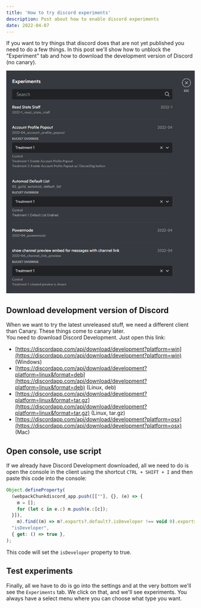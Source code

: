 ```yaml
---
title: 'How to try discord experiments'
description: Post about how to enable discord experiments
date: 2022-04-07
---
```


If you want to try things that discord does that are not yet published you need
to do a few things. In this post we'll show how to unblock the "Experiment" tab
and how to download the development version of Discord (no canary).

![discord experiments list](/discord-experiments-list.png)

## Download development version of Discord

When we want to try the latest unreleased stuff, we need a different client than
Canary. These things come to canary later.\
You need to download Discord Development. Just open this link:

- [https://discordapp.com/api/download/development?platform=win](https://discordapp.com/api/download/development?platform=win)
  (Windows)
- [https://discordapp.com/api/download/development?platform=linux&format=deb](https://discordapp.com/api/download/development?platform=linux&format=deb)
  (Linux, deb)
- [https://discordapp.com/api/download/development?platform=linux&format=tar.gz](https://discordapp.com/api/download/development?platform=linux&format=tar.gz)
  (Linux, tar.gz)
- [https://discordapp.com/api/download/development?platform=osx](https://discordapp.com/api/download/development?platform=osx)
  (Mac)

## Open console, use script

If we already have Discord Development downloaded, all we need to do is open the
console in the client using the shortcut `CTRL + SHIFT + I` and then paste this
code into the console:

```js
Object.defineProperty(
  (webpackChunkdiscord_app.push([[""], {}, (e) => {
    m = [];
    for (let c in e.c) m.push(e.c[c]);
  }]),
    m).find((m) => m?.exports?.default?.isDeveloper !== void 0).exports.default,
  "isDeveloper",
  { get: () => true },
);
```

This code will set the `isDeveloper` property to true.

## Test experiments

Finally, all we have to do is go into the settings and at the very bottom we'll
see the `Experiments` tab. We click on that, and we'll see experiments. You
always have a select menu where you can choose what type you want.
